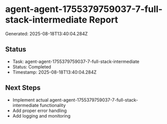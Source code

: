 # agent-agent-1755379759037-7-full-stack-intermediate Report

Generated: 2025-08-18T13:40:04.284Z

## Status
- Task: agent-agent-1755379759037-7-full-stack-intermediate
- Status: Completed
- Timestamp: 2025-08-18T13:40:04.284Z

## Next Steps
- Implement actual agent-agent-1755379759037-7-full-stack-intermediate functionality
- Add proper error handling
- Add logging and monitoring
